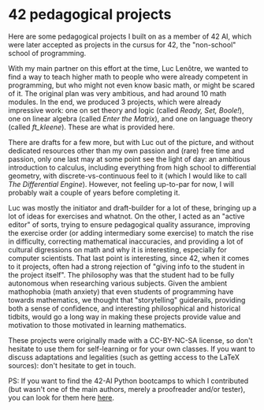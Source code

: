 # 42 pedagogical projects

Here are some pedagogical projects I built on as a member of 42 AI, which were later accepted as projects in the cursus for 42, the "non-school" school of programming.

With my main partner on this effort at the time, Luc Lenôtre, we wanted to find a way to teach higher math to people who were already competent in programming, but who might not even know basic math, or might be scared of it. The original plan was very ambitious, and had around 10 math modules. In the end, we produced 3 projects, which were already impressive work: one on set theory and logic (called *Ready, Set, Boole!*), one on linear algebra (called *Enter the Matrix*), and one on language theory (called *ft_kleene*). These are what is provided here.

There are drafts for a few more, but with Luc out of the picture, and without dedicated resources other than my own passion and (rare) free time and passion, only one last may at some point see the light of day: an ambitious introduction to calculus, including everything from high school to differential geometry, with discrete-vs-continuous feel to it (which I would like to call *The Differential Engine*). However, not feeling up-to-par for now, I will probably wait a couple of years before completing it.

Luc was mostly the initiator and draft-builder for a lot of these, bringing up a lot of ideas for exercises and whatnot. On the other, I acted as an "active editor" of sorts, trying to ensure pedagogical quality assurance, improving the exercise order (or adding intermediary some exercise) to match the rise in difficulty, correcting mathematical inaccuracies, and providing a lot of cultural digressions on math and why it is interesting, especially for computer scientists. That last point is interesting, since 42, when it comes to it projects, often had a strong rejection of "giving info to the student in the project itself". The philosophy was that the student had to be fully autonomous when researching various subjects. Given the ambient mathophobia (math anxiety) that even students of programming have towards mathematics, we thought that "storytelling" guiderails, providing both a sense of confidence, and interesting philosophical and historical tidbits, would go a long way in making these projects provide value and motivation to those motivated in learning mathematics.

These projects were originally made with a CC-BY-NC-SA license, so don't hesitate to use them for self-learning or for your own classes. If you want to discuss adaptations and legalities (such as getting access to the LaTeX sources): don't hesitate to get in touch.

PS: If you want to find the 42-AI Python bootcamps to which I contributed (but wasn't one of the main authors, merely a proofreader and/or tester), you can look for them here [here](https://github.com/Fulguritude/code-discovery-exercises/blob/main/Python/README.md).
